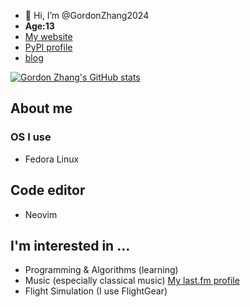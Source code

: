 - 👋 Hi, I’m @GordonZhang2024
- **Age:13**
- [My website](https://gordonzhang.pythonanywhere.com/)
- [PyPI profile](https://pypi.org/user/GordonZhang/)
- [blog](https://gordonzhang2024.github.io)

[![Gordon Zhang's GitHub stats](https://github-readme-stats.vercel.app/api?username=GordonZhang2024)](https://github.com/anuraghazra/github-readme-stats)

## About me
### OS I use
- Fedora Linux

## Code editor
- Neovim

## I'm interested in ...
- Programming & Algorithms (learning)
- Music (especially classical music)
  [My last.fm profile](https://www.last.fm/user/GordonZhang)
- Flight Simulation (I use FlightGear)

<!---
GordonZhang2024/GordonZhang2024 is a ✨ special ✨ repository because its `README.md` (this file) appears on your GitHub profile.
You can click the Preview link to take a look at your changes.
--->
